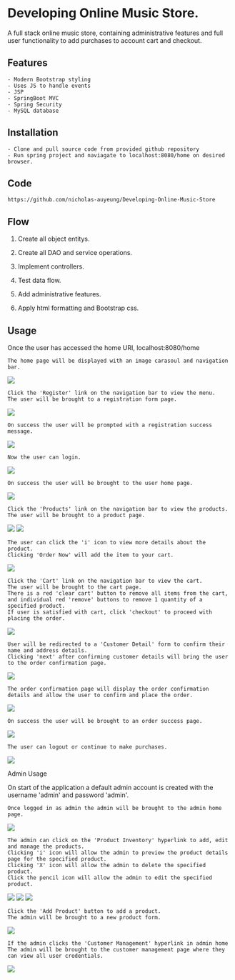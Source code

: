 # Developing Online Music Store.

A full stack online music store, containing administrative features and full user functionality to add purchases to account cart and checkout.

## Features

	- Modern Bootstrap styling
	- Uses JS to handle events
	- JSP
	- SpringBoot MVC
	- Spring Security
	- MySQL database



## Installation

	- Clone and pull source code from provided github repository
	- Run spring project and naviagate to localhost:8080/home on desired browser.

## Code

	https://github.com/nicholas-auyeung/Developing-Online-Music-Store

## Flow

1. Create all object entitys.

2. Create all DAO and service operations.

3. Implement controllers.

4. Test data flow.

5. Add administrative features.

6. Apply html formatting and Bootstrap css.


## Usage
Once the user has accessed the home URI, localhost:8080/home
	
	The home page will be displayed with an image carasoul and navigation bar.
![](screenshots/home.png)

	Click the 'Register' link on the navigation bar to view the menu.
	The user will be brought to a registration form page.
![](screenshots/register.png)
	
	On success the user will be prompted with a registration success message.
![](screenshots/register_success.png)

	Now the user can login.
![](screenshots/login.png)

	On success the user will be brought to the user home page.
![](screenshots/user_home.png)

	Click the 'Products' link on the navigation bar to view the products.
	The user will be brought to a product page.
![](screenshots/products1.png)
![](screenshots/ordernow2.png)

	The user can click the 'i' icon to view more details about the product.
	Clicking 'Order Now' will add the item to your cart.
![](screenshots/product_details.png)

	Click the 'Cart' link on the navigation bar to view the cart.
	The user will be brought to the cart page.
	There is a red 'clear cart' button to remove all items from the cart, and individual red 'remove' buttons to remove 1 quantity of a specified product.
	If user is satisfied with cart, click 'checkout' to proceed with placing the order.
![](screenshots/cart.png)

	User will be redirected to a 'Customer Detail' form to confirm their name and address details.
	Clicking 'next' after confirming customer details will bring the user to the order confirmation page.
![](screenshots/detail_confirm.png)

	The order confirmation page will display the order confirmation details and allow the user to confirm and place the order.
![](screenshots/order_confirm.png)
	
	On success the user will be brought to an order success page.
![](screenshots/order_success.png)

	The user can logout or continue to make purchases.
![](screenshots/logout.png)

Admin Usage

On start of the application a default admin account is created with the username 'admin' and password 'admin'.

	Once logged in as admin the admin will be brought to the admin home page.
![](screenshots/admin_home.png)

	The admin can click on the 'Product Inventory' hyperlink to add, edit and manage the products.
	Clicking 'i' icon will allow the admin to preview the product details page for the specified product.
	Clicking 'X' icon will allow the admin to delete the specified product.
	Click the pencil icon will allow the admin to edit the specified product.
![](screenshots/product_inventory.png)
![](screenshots/product_inventory_2.png)
![](screenshots/edit_product.png)
	
	Click the 'Add Product' button to add a product.
	The admin will be brought to a new product form.
![](screenshots/new_product.png)

	If the admin clicks the 'Customer Management' hyperlink in admin home
	The admin will be brought to the customer management page where they can view all user credentials.
![](screenshots/customer_details.png)
